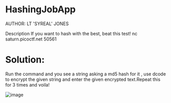 # HashingJobApp
AUTHOR: LT 'SYREAL' JONES

Description
If you want to hash with the best, beat this test!
nc saturn.picoctf.net 50561
# Solution:
Run the command and you see a string asking a md5 hash for it , use dcode to encrypt the given string and enter the given encrypted text.Repeat this for 3 times and voila!


![image](https://github.com/LAVANYA-PIDIKITI/picoCTF-Writeup/assets/98797256/51b8b31e-e5e5-4449-b416-dfaf426d6a4f)
